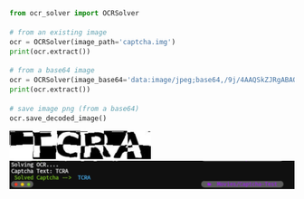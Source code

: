 ```python
from ocr_solver import OCRSolver

# from an existing image
ocr = OCRSolver(image_path='captcha.img')
print(ocr.extract())

# from a base64 image
ocr = OCRSolver(image_base64='data:image/jpeg;base64,/9j/4AAQSkZJRgABAQEAYAB......')
print(ocr.extract())

# save image png (from a base64)
ocr.save_decoded_image()
```

![cap](https://github.com/LOBYXLYX/Captcha-OCR-Solver/blob/main/TCRA.png)
![solv](https://github.com/LOBYXLYX/Captcha-OCR-Solver/blob/main/20241002_203730.jpg)
